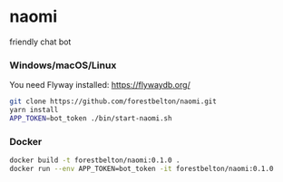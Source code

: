 # naomi

friendly chat bot

### Windows/macOS/Linux

You need Flyway installed: https://flywaydb.org/

```bash
git clone https://github.com/forestbelton/naomi.git
yarn install
APP_TOKEN=bot_token ./bin/start-naomi.sh
```

### Docker

```bash
docker build -t forestbelton/naomi:0.1.0 .
docker run --env APP_TOKEN=bot_token -it forestbelton/naomi:0.1.0
```
